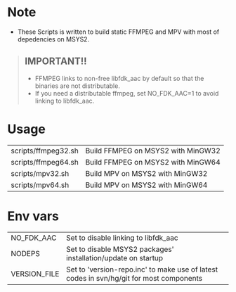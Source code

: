 # Note
* These Scripts is written to build static FFMPEG and MPV with most of depedencies on MSYS2.
> ## IMPORTANT!!
> * FFMPEG links to non-free libfdk_aac by default so that the binaries are not distributable.
> * If you need a distributable ffmpeg, set NO_FDK_AAC=1 to avoid linking to libfdk_aac.

# Usage
<table>
<tr><td>scripts/ffmpeg32.sh</td><td>Build FFMPEG on MSYS2 with MinGW32</td></tr>
<tr><td>scripts/ffmpeg64.sh</td><td>Build FFMPEG on MSYS2 with MinGW64</td></tr>
<tr><td>scripts/mpv32.sh</td><td>Build MPV on MSYS2 with MinGW32</td></tr>
<tr><td>scripts/mpv64.sh</td><td>Build MPV on MSYS2 with MinGW64</td></tr>
</table>

# Env vars
<table>
<tr><td>NO_FDK_AAC</td><td>Set to disable linking to libfdk_aac</td></tr>
<tr><td>NODEPS</td><td>Set to disable MSYS2 packages' installation/update on startup</td></tr>
<tr><td>VERSION_FILE</td><td>Set to 'version-repo.inc' to make use of latest codes in svn/hg/git for most components</td></tr>
</table>
